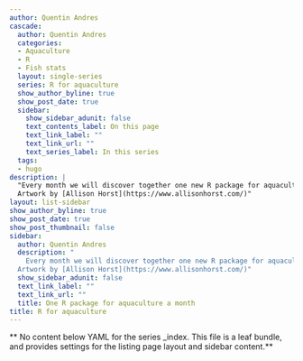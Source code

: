 ```yaml
---
author: Quentin Andres
cascade:
  author: Quentin Andres
  categories:
  - Aquaculture
  - R
  - Fish stats
  layout: single-series
  series: R for aquaculture
  show_author_byline: true
  show_post_date: true
  sidebar:
    show_sidebar_adunit: false
    text_contents_label: On this page
    text_link_label: ""
    text_link_url: ""
    text_series_label: In this series
  tags:
  - hugo
description: |
  "Every month we will discover together one new R package for aquaculture. |
  Artwork by [Allison Horst](https://www.allisonhorst.com/)"
layout: list-sidebar
show_author_byline: true
show_post_date: true
show_post_thumbnail: false
sidebar:
  author: Quentin Andres
  description: "
    Every month we will discover together one new R package for aquaculture. <br>
  Artwork by [Allison Horst](https://www.allisonhorst.com/)"
  show_sidebar_adunit: false
  text_link_label: ""
  text_link_url: ""
  title: One R package for aquaculture a month
title: R for aquaculture
---
```


** No content below YAML for the series _index. This file is a leaf bundle, and provides settings for the listing page layout and sidebar content.**

